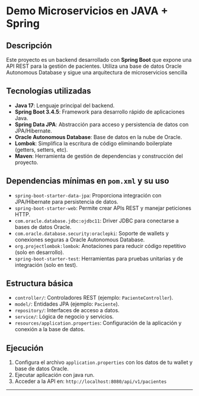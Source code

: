 # Demo Microservicios en JAVA + Spring

## Descripción

Este proyecto es un backend desarrollado con **Spring Boot** que expone una API REST para la gestión de pacientes. Utiliza una base de datos Oracle Autonomous Database y sigue una arquitectura de microservicios sencilla
## Tecnologías utilizadas

- **Java 17**: Lenguaje principal del backend.
- **Spring Boot 3.4.5**: Framework para desarrollo rápido de aplicaciones Java.
- **Spring Data JPA**: Abstracción para acceso y persistencia de datos con JPA/Hibernate.
- **Oracle Autonomous Database**: Base de datos en la nube de Oracle.
- **Lombok**: Simplifica la escritura de código eliminando boilerplate (getters, setters, etc).
- **Maven**: Herramienta de gestión de dependencias y construcción del proyecto.

## Dependencias mínimas en `pom.xml` y su uso

- `spring-boot-starter-data-jpa`: Proporciona integración con JPA/Hibernate para persistencia de datos.
- `spring-boot-starter-web`: Permite crear APIs REST y manejar peticiones HTTP.
- `com.oracle.database.jdbc:ojdbc11`: Driver JDBC para conectarse a bases de datos Oracle.
- `com.oracle.database.security:oraclepki`: Soporte de wallets y conexiones seguras a Oracle Autonomous Database.
- `org.projectlombok:lombok`: Anotaciones para reducir código repetitivo (solo en desarrollo).
- `spring-boot-starter-test`: Herramientas para pruebas unitarias y de integración (solo en test).

## Estructura básica

- `controller/`: Controladores REST (ejemplo: `PacienteController`).
- `model/`: Entidades JPA (ejemplo: `Paciente`).
- `repository/`: Interfaces de acceso a datos.
- `service/`: Lógica de negocio y servicios.
- `resources/application.properties`: Configuración de la aplicación y conexión a la base de datos.

## Ejecución

1. Configura el archivo `application.properties` con los datos de tu wallet y base de datos Oracle.
2. Ejecutar aplicación con java run.
3. Acceder a la API en: `http://localhost:8080/api/v1/pacientes`

---
